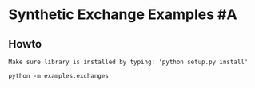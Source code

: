 # Synthetic Exchange Examples #A

## Howto ##

```
Make sure library is installed by typing: 'python setup.py install'

python -m examples.exchanges

```
